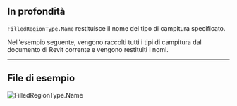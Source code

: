 ## In profondità
`FilledRegionType.Name` restituisce il nome del tipo di campitura specificato.

Nell'esempio seguente, vengono raccolti tutti i tipi di campitura dal documento di Revit corrente e vengono restituiti i nomi.
___
## File di esempio

![FilledRegionType.Name](./Revit.Elements.FilledRegionType.Name_img.jpg)
